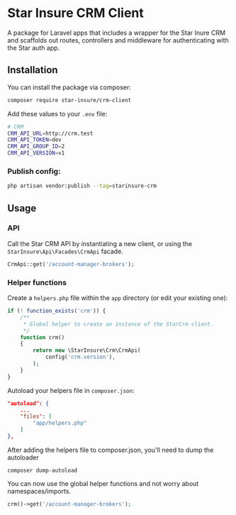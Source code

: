 # Star Insure CRM Client

A package for Laravel apps that includes a wrapper for the Star Inure CRM and scaffolds out routes, controllers and middleware for authenticating with the Star auth app.

## Installation

You can install the package via composer:

```sh
composer require star-insure/crm-client
```

Add these values to your `.env` file:
```sh
# CRM
CRM_API_URL=http://crm.test
CRM_API_TOKEN=dev
CRM_API_GROUP_ID=2
CRM_API_VERSION=v1

```

### Publish config:
```sh
php artisan vendor:publish --tag=starinsure-crm
```

## Usage

### API
Call the Star CRM API by instantiating a new client, or using the `StarInsure\Api\Facades\CrmApi` facade.
```php
CrmApi::get('/account-manager-brokers');
```

### Helper functions

Create a `helpers.php` file within the `app` directory (or edit your existing one):
```php
if (! function_exists('crm')) {
    /**
     * Global helper to create an instance of the StarCrm client.
     */
    function crm()
    {
        return new \StarInsure\Crm\CrmApi(
            config('crm.version'),
        );
    }
}

```

Autoload your helpers file in `composer.json`:
```json
"autoload": {
    ...
    "files": [
        "app/helpers.php"
    ]
},
```

After adding the helpers file to composer.json, you'll need to dump the autoloader
```
composer dump-autoload
```

You can now use the global helper functions and not worry about namespaces/imports.
```php
crm()->get('/account-manager-brokers');
```
